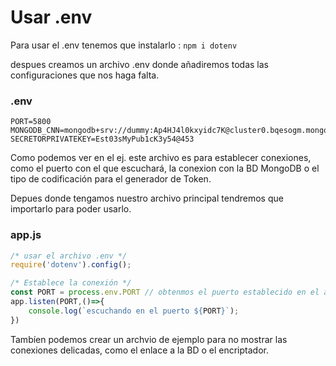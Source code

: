 # Usar .env

Para usar el .env tenemos que instalarlo : `npm i dotenv`

despues creamos un archivo .env donde añadiremos todas las configuraciones que nos haga falta.

### .env

```dotenv
PORT=5800
MONGODB_CNN=mongodb+srv://dummy:Ap4HJ4l0kxyidc7K@cluster0.bqesogm.mongodb.net/peliculas
SECRETORPRIVATEKEY=Est03sMyPub1cK3y54@453
```

Como podemos ver en el ej. este archivo es para establecer conexiones, como el puerto con el que escuchará, la conexion con la BD MongoDB o el tipo de codificación para el generador de Token. 

Depues donde tengamos nuestro archivo principal tendremos que importarlo para poder usarlo.

### app.js

```javascript
/* usar el archivo .env */
require('dotenv').config();

/* Establece la conexión */
const PORT = process.env.PORT // obtenmos el puerto establecido en el archivo .env
app.listen(PORT,()=>{
    console.log(`escuchando en el puerto ${PORT}`);
})
```

Tambíen podemos crear un archvio de ejemplo para no mostrar las conexiones delicadas, como el enlace a la BD o el encriptador.
